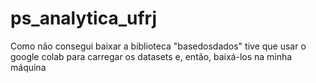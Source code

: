 # ps_analytica_ufrj

Como não consegui baixar a biblioteca "basedosdados" tive que usar o google colab para carregar os datasets e, então, baixá-los na minha máquina
